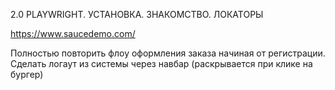 2.0 PLAYWRIGHT. УСТАНОВКА. ЗНАКОМСТВО. ЛОКАТОРЫ

https://www.saucedemo.com/

Полностью повторить флоу оформления заказа начиная от регистрации.
Сделать логаут из системы через навбар (раскрывается при клике на бургер)